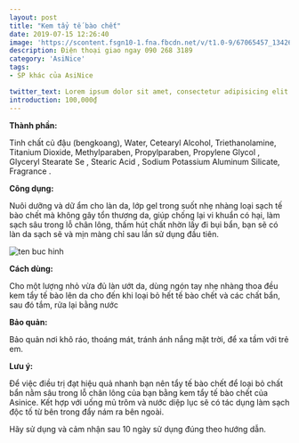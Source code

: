 ```yaml
---
layout: post
title: "Kem tẩy tế bào chết"
date: 2019-07-15 12:26:40
image: 'https://scontent.fsgn10-1.fna.fbcdn.net/v/t1.0-9/67065457_1342666529220782_7121615574215426048_n.jpg?_nc_cat=110&_nc_oc=AQkPwW2x70bdudfJNZiTbUgCcTsNqECHFncL6vUXZbBgQ6O6YUmtMa7fIKMH3I96n4M&_nc_ht=scontent.fsgn10-1.fna&oh=436d8b80cb57f6ea29f0ef808c31e92e&oe=5DB4DF60'
description: Điện thoại giao ngay 090 268 3189
category: 'AsiNice'
tags:
- SP khác của AsiNice

twitter_text: Lorem ipsum dolor sit amet, consectetur adipisicing elit.
introduction: 100,000₫
---
```


**Thành phần:**

Tinh chất củ đậu (bengkoang), Water, Cetearyl Alcohol, Triethanolamine, Titanium Dioxide, Methylparaben, Propylparaben, Propylene Glycol , Glyceryl Stearate Se , Stearic Acid , Sodium Potassium Aluminum Silicate, Fragrance .

**Công dụng:**

Nuôi dưỡng và dữ ẩm cho làn da, lớp gel trong suốt nhẹ nhàng loại sạch tế bào chết mà không gây tổn thương da, giúp chống lại vi khuẩn có hại, làm sạch sâu trong lỗ chân lông, thấm hút chất nhờn lấy đi bụi bẩn, bạn sẽ có làn da sạch sẽ và mịn màng chỉ sau lần sử dụng đầu tiên.

![ten buc hinh](https://scontent.fsgn10-1.fna.fbcdn.net/v/t1.0-9/67427011_1342666589220776_5773425133842595840_n.jpg?_nc_cat=104&_nc_oc=AQkX_9nYmexb_U8z7nfG4VBD2M2_L1XlkEtKK1S5MCZmd2RPFU5lZ-VJyyTTAcljUwk&_nc_ht=scontent.fsgn10-1.fna&oh=ea65c3b58b23bd67b9871d30f40b920f&oe=5DB3C531 "ten buc hinh")

**Cách dùng:**

Cho một lượng nhỏ vừa đủ làn ướt da, dùng ngón tay nhẹ nhàng thoa đều kem tẩy tế bào lên da cho đến khi loại bỏ hết tế bào chết và các chất bẩn, sau đó tắm, rửa lại bằng nước

**Bảo quản:**

Bảo quản nơi khô ráo, thoáng mát, tránh ánh nắng mặt trời, để xa tầm với trẻ em.

**Lưu ý:**

Để việc điều trị đạt hiệu quả nhanh bạn nên tẩy tế bào chết để loại bỏ chất bẩn nằm sâu trong lỗ chân lông của bạn bằng kem tẩy tế bào chết của Asinice. Kết hợp với uống mủ trôm và nước diệp lục sẽ có tác dụng làm sạch độc tố từ bên trong đẩy nám ra bên ngoài.

Hãy sử dụng và cảm nhận sau 10 ngày sử dụng đúng theo hướng dẫn.